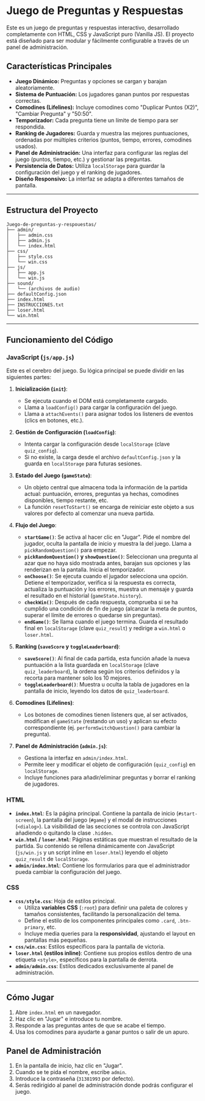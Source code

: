 # Juego de Preguntas y Respuestas

Este es un juego de preguntas y respuestas interactivo, desarrollado completamente con HTML, CSS y JavaScript puro (Vanilla JS). El proyecto está diseñado para ser modular y fácilmente configurable a través de un panel de administración.

## Características Principales

- **Juego Dinámico:** Preguntas y opciones se cargan y barajan aleatoriamente.
- **Sistema de Puntuación:** Los jugadores ganan puntos por respuestas correctas.
- **Comodines (Lifelines):** Incluye comodines como "Duplicar Puntos (X2)", "Cambiar Pregunta" y "50:50".
- **Temporizador:** Cada pregunta tiene un límite de tiempo para ser respondida.
- **Ranking de Jugadores:** Guarda y muestra las mejores puntuaciones, ordenadas por múltiples criterios (puntos, tiempo, errores, comodines usados).
- **Panel de Administración:** Una interfaz para configurar las reglas del juego (puntos, tiempo, etc.) y gestionar las preguntas.
- **Persistencia de Datos:** Utiliza `localStorage` para guardar la configuración del juego y el ranking de jugadores.
- **Diseño Responsivo:** La interfaz se adapta a diferentes tamaños de pantalla.

---

## Estructura del Proyecto

```
Juego-de-preguntas-y-respouestas/
├── admin/
│   ├── admin.css
│   ├── admin.js
│   └── index.html
├── css/
│   ├── style.css
│   └── win.css
├── js/
│   ├── app.js
│   └── win.js
├── sound/
│   └── (archivos de audio)
├── defaultConfig.json
├── index.html
├── INSTRUCCIONES.txt
├── loser.html
└── win.html
```

---

## Funcionamiento del Código

### JavaScript (`js/app.js`)

Este es el cerebro del juego. Su lógica principal se puede dividir en las siguientes partes:

1.  **Inicialización (`init`)**:
    - Se ejecuta cuando el DOM está completamente cargado.
    - Llama a `loadConfig()` para cargar la configuración del juego.
    - Llama a `attachEvents()` para asignar todos los listeners de eventos (clics en botones, etc.).

2.  **Gestión de Configuración (`loadConfig`)**:
    - Intenta cargar la configuración desde `localStorage` (clave `quiz_config`).
    - Si no existe, la carga desde el archivo `defaultConfig.json` y la guarda en `localStorage` para futuras sesiones.

3.  **Estado del Juego (`gameState`)**:
    - Un objeto central que almacena toda la información de la partida actual: puntuación, errores, preguntas ya hechas, comodines disponibles, tiempo restante, etc.
    - La función `resetToStart()` se encarga de reiniciar este objeto a sus valores por defecto al comenzar una nueva partida.

4.  **Flujo del Juego**:
    - **`startGame()`**: Se activa al hacer clic en "Jugar". Pide el nombre del jugador, oculta la pantalla de inicio y muestra la del juego. Llama a `pickRandomQuestion()` para empezar.
    - **`pickRandomQuestion()` y `showQuestion()`**: Seleccionan una pregunta al azar que no haya sido mostrada antes, barajan sus opciones y las renderizan en la pantalla. Inicia el temporizador.
    - **`onChoose()`**: Se ejecuta cuando el jugador selecciona una opción. Detiene el temporizador, verifica si la respuesta es correcta, actualiza la puntuación y los errores, muestra un mensaje y guarda el resultado en el historial (`gameState.history`).
    - **`checkWin()`**: Después de cada respuesta, comprueba si se ha cumplido una condición de fin de juego (alcanzar la meta de puntos, superar el límite de errores o quedarse sin preguntas).
    - **`endGame()`**: Se llama cuando el juego termina. Guarda el resultado final en `localStorage` (clave `quiz_result`) y redirige a `win.html` o `loser.html`.

5.  **Ranking (`saveScore` y `toggleLeaderboard`)**:
    - **`saveScore()`**: Al final de cada partida, esta función añade la nueva puntuación a la lista guardada en `localStorage` (clave `quiz_leaderboard`), la ordena según los criterios definidos y la recorta para mantener solo los 10 mejores.
    - **`toggleLeaderboard()`**: Muestra u oculta la tabla de jugadores en la pantalla de inicio, leyendo los datos de `quiz_leaderboard`.

6.  **Comodines (Lifelines)**:
    - Los botones de comodines tienen listeners que, al ser activados, modifican el `gameState` (restando un uso) y aplican su efecto correspondiente (ej. `performSwitchQuestion()` para cambiar la pregunta).

7.  **Panel de Administración (`admin.js`)**:
    - Gestiona la interfaz en `admin/index.html`.
    - Permite leer y modificar el objeto de configuración (`quiz_config`) en `localStorage`.
    - Incluye funciones para añadir/eliminar preguntas y borrar el ranking de jugadores.

### HTML

- **`index.html`**: Es la página principal. Contiene la pantalla de inicio (`#start-screen`), la pantalla del juego (`#game`) y el modal de instrucciones (`<dialog>`). La visibilidad de las secciones se controla con JavaScript añadiendo o quitando la clase `.hidden`.
- **`win.html` / `loser.html`**: Páginas estáticas que muestran el resultado de la partida. Su contenido se rellena dinámicamente con JavaScript (`js/win.js` y un script inline en `loser.html`) leyendo el objeto `quiz_result` de `localStorage`.
- **`admin/index.html`**: Contiene los formularios para que el administrador pueda cambiar la configuración del juego.

### CSS

- **`css/style.css`**: Hoja de estilos principal.
    - Utiliza **variables CSS** (`:root`) para definir una paleta de colores y tamaños consistentes, facilitando la personalización del tema.
    - Define el estilo de los componentes principales como `.card`, `.btn-primary`, etc.
    - Incluye media queries para la **responsividad**, ajustando el layout en pantallas más pequeñas.
- **`css/win.css`**: Estilos específicos para la pantalla de victoria.
- **`loser.html` (estilos inline)**: Contiene sus propios estilos dentro de una etiqueta `<style>`, específicos para la pantalla de derrota.
- **`admin/admin.css`**: Estilos dedicados exclusivamente al panel de administración.

---

## Cómo Jugar

1.  Abre `index.html` en un navegador.
2.  Haz clic en "Jugar" e introduce tu nombre.
3.  Responde a las preguntas antes de que se acabe el tiempo.
4.  Usa los comodines para ayudarte a ganar puntos o salir de un apuro.

## Panel de Administración

1.  En la pantalla de inicio, haz clic en "Jugar".
2.  Cuando se te pida el nombre, escribe `admin`.
3.  Introduce la contraseña (`31381993` por defecto).
4.  Serás redirigido al panel de administración donde podrás configurar el juego.
